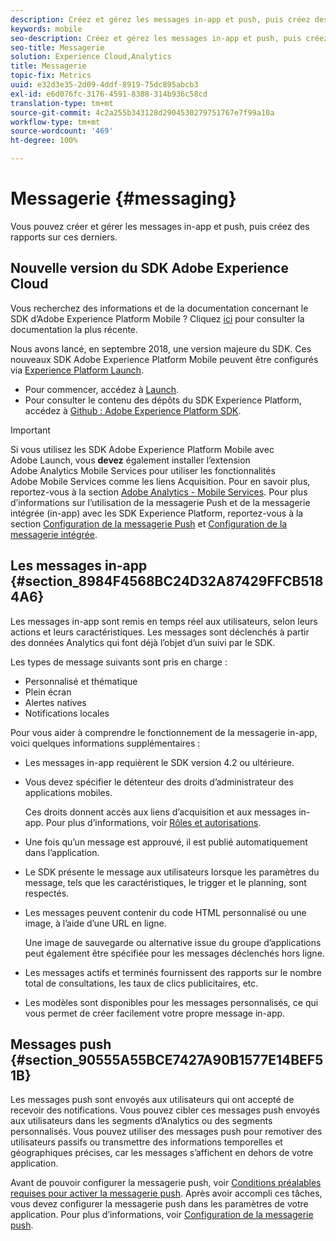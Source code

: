 ```yaml
---
description: Créez et gérez les messages in-app et push, puis créez des rapports sur ces derniers.
keywords: mobile
seo-description: Créez et gérez les messages in-app et push, puis créez des rapports sur ces derniers.
seo-title: Messagerie
solution: Experience Cloud,Analytics
title: Messagerie
topic-fix: Metrics
uuid: e32d3e35-2d09-4ddf-8919-75dc895abcb3
exl-id: e6d076fc-3176-4591-8388-314b936c58cd
translation-type: tm+mt
source-git-commit: 4c2a255b343128d2904530279751767e7f99a10a
workflow-type: tm+mt
source-wordcount: '469'
ht-degree: 100%

---
```


# Messagerie {#messaging}

Vous pouvez créer et gérer les messages in-app et push, puis créez des rapports sur ces derniers.

## Nouvelle version du SDK Adobe Experience Cloud

Vous recherchez des informations et de la documentation concernant le SDK d’Adobe Experience Platform Mobile ? Cliquez [ici](https://aep-sdks.gitbook.io/docs/) pour consulter la documentation la plus récente.

Nous avons lancé, en septembre 2018, une version majeure du SDK. Ces nouveaux SDK Adobe Experience Platform Mobile peuvent être configurés via [Experience Platform Launch](https://www.adobe.com/fr/experience-platform/launch.html).

* Pour commencer, accédez à [Launch](https://launch.adobe.com/).
* Pour consulter le contenu des dépôts du SDK Experience Platform, accédez à [Github : Adobe Experience Platform SDK](https://github.com/Adobe-Marketing-Cloud/acp-sdks).

>[!IMPORTANT]
>
> Si vous utilisez les SDK Adobe Experience Platform Mobile avec Adobe Launch, vous **devez** également installer l’extension Adobe Analytics Mobile Services pour utiliser les fonctionnalités Adobe Mobile Services comme les liens Acquisition. Pour en savoir plus, reportez-vous à la section [Adobe Analytics - Mobile Services](https://aep-sdks.gitbook.io/docs/using-mobile-extensions/adobe-analytics-mobile-services). Pour plus d’informations sur l’utilisation de la messagerie Push et de la messagerie intégrée (in-app) avec les SDK Experience Platform, reportez-vous à la section [Configuration de la messagerie Push](https://aep-sdks.gitbook.io/docs/using-mobile-extensions/adobe-analytics-mobile-services#set-up-push-messaging) et [Configuration de la messagerie intégrée](https://aep-sdks.gitbook.io/docs/using-mobile-extensions/adobe-analytics-mobile-services#set-up-in-app-messaging).

## Les messages in-app {#section_8984F4568BC24D32A87429FFCB5184A6}

Les messages in-app sont remis en temps réel aux utilisateurs, selon leurs actions et leurs caractéristiques. Les messages sont déclenchés à partir des données Analytics qui font déjà l’objet d’un suivi par le SDK.

Les types de message suivants sont pris en charge :

* Personnalisé et thématique
* Plein écran
* Alertes natives
* Notifications locales

Pour vous aider à comprendre le fonctionnement de la messagerie in-app, voici quelques informations supplémentaires :

* Les messages in-app requièrent le SDK version 4.2 ou ultérieure.
* Vous devez spécifier le détenteur des droits d’administrateur des applications mobiles.

   Ces droits donnent accès aux liens d’acquisition et aux messages in-app. Pour plus d’informations, voir [Rôles et autorisations](/help/using/gs/c-mob-roles-and-permissions.md).
* Une fois qu’un message est approuvé, il est publié automatiquement dans l’application.
* Le SDK présente le message aux utilisateurs lorsque les paramètres du message, tels que les caractéristiques, le trigger et le planning, sont respectés.
* Les messages peuvent contenir du code HTML personnalisé ou une image, à l’aide d’une URL en ligne.

   Une image de sauvegarde ou alternative issue du groupe d’applications peut également être spécifiée pour les messages déclenchés hors ligne.
* Les messages actifs et terminés fournissent des rapports sur le nombre total de consultations, les taux de clics publicitaires, etc.
* Les modèles sont disponibles pour les messages personnalisés, ce qui vous permet de créer facilement votre propre message in-app.

## Messages push {#section_90555A55BCE7427A90B1577E14BEF51B}

Les messages push sont envoyés aux utilisateurs qui ont accepté de recevoir des notifications. Vous pouvez cibler ces messages push envoyés aux utilisateurs dans les segments d’Analytics ou des segments personnalisés. Vous pouvez utiliser des messages push pour remotiver des utilisateurs passifs ou transmettre des informations temporelles et géographiques précises, car les messages s’affichent en dehors de votre application.

Avant de pouvoir configurer la messagerie push, voir [Conditions préalables requises pour activer la messagerie push](/help/using/c-manage-app-settings/c-mob-confg-app/configure-push-messaging/prerequisites-push-messaging.md). Après avoir accompli ces tâches, vous devez configurer la messagerie push dans les paramètres de votre application. Pour plus d’informations, voir [Configuration de la messagerie push](/help/using/c-manage-app-settings/c-mob-confg-app/configure-push-messaging/configure-push-messaging.md).

